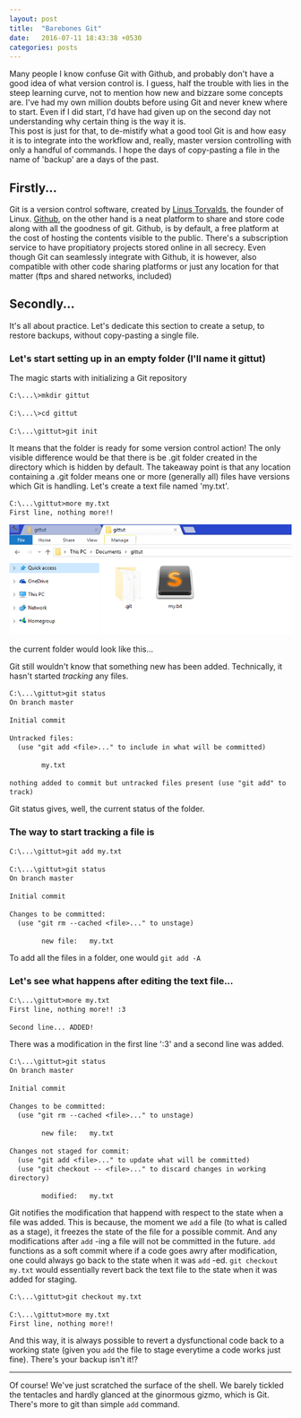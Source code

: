 ```yaml
---
layout: post
title:  "Barebones Git"
date:   2016-07-11 18:43:38 +0530
categories: posts
---
```


Many people I know confuse Git with Github, and probably don't have a good idea of what version control is. I guess, half the trouble with lies in the steep learning curve, not to mention how new and bizzare some concepts are. I've had my own million doubts before using Git and never knew where to start. Even if I did start, I'd have had given up on the second day not understanding why certain thing is the way it is.  
This post is just for that, to de-mistify what a good tool Git is and how easy it is to integrate into the workflow and, really, master version controlling with only a handful of commands. I hope the days of copy-pasting a file in the name of 'backup' are a days of the past.
<!--more-->
## Firstly...
Git is a version control software, created by [Linus Torvalds](https://www.linux.com/blog/10-years-git-interview-git-creator-linus-torvalds), the founder of Linux. [Github](github.com), on the other hand is a neat platform to share and store code along with all the goodness of git. Github, is by default, a free platform at the cost of hosting the contents visible to the public. There's a subscription service to have propitiatory projects stored online in all secrecy. Even though Git can seamlessly integrate with Github, it is however, also compatible with other code sharing platforms or just any location for that matter (ftps and shared networks, included)

## Secondly...
It's all about practice. Let's dedicate this section to create a setup, to restore backups, without copy-pasting a single file.

### Let's start setting up in an empty folder (I'll name it gittut)

The magic starts with initializing a Git repository

```
C:\...\>mkdir gittut

C:\...\>cd gittut

C:\...\gittut>git init
```

It means that the folder is ready for some version control action! The only visible difference would be that there is be .git folder created in the directory which is hidden by default. The takeaway point is that any location containing a .git folder means one or more (generally all) files have versions which Git is handling. Let's create a text file named 'my.txt'.

```
C:\...\gittut>more my.txt
First line, nothing more!!

```

![on my waaaay!](/assets/gittut/initialized_folder.jpg)
<div class="caption">the current folder would look like this...</div>

Git still wouldn't know that something new has been added. Technically, it hasn't started *tracking* any files. 

```
C:\...\gittut>git status
On branch master

Initial commit

Untracked files:
  (use "git add <file>..." to include in what will be committed)

        my.txt

nothing added to commit but untracked files present (use "git add" to track)
```

Git status gives, well, the current status of the folder. 

### The way to start tracking a file is

```
C:\...\gittut>git add my.txt

C:\...\gittut>git status
On branch master

Initial commit

Changes to be committed:
  (use "git rm --cached <file>..." to unstage)

        new file:   my.txt
```

To add all the files in a folder, one would ```git add -A```

### Let's see what happens after editing the text file...

```
C:\...\gittut>more my.txt
First line, nothing more!! :3

Second line... ADDED!

```
There was a modification in the first line ':3' and a second line was added.

```
C:\...\gittut>git status
On branch master

Initial commit

Changes to be committed:
  (use "git rm --cached <file>..." to unstage)

        new file:   my.txt

Changes not staged for commit:
  (use "git add <file>..." to update what will be committed)
  (use "git checkout -- <file>..." to discard changes in working directory)

        modified:   my.txt
```

Git notifies the modification that happend with respect to the state when a file was added. This is because, the moment we ```add``` a file (to what is called as a stage), it freezes the state of the file for a possible commit. And any modifications after ```add``` -ing a file will not be committed in the future. ```add``` functions as a soft commit where if a code goes awry after modification, one could always go back to the state when it was ```add``` -ed. ```git checkout my.txt``` would essentially revert back the text file to the state when it was added for staging. 

```
C:\...\gittut>git checkout my.txt

C:\...\gittut>more my.txt
First line, nothing more!!

```

And this way, it is always possible to revert a dysfunctional code back to a working state (given you ```add``` the file to stage everytime a code works just fine). There's your backup isn't it!?

---

Of course! We've just scratched the surface of the shell. We barely tickled the tentacles and hardly glanced at the ginormous gizmo, which is Git. There's more to git than simple ```add``` command.